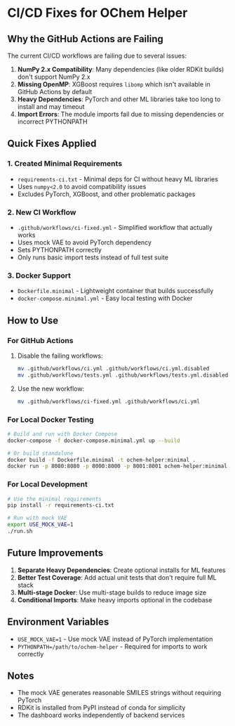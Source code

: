 # CI/CD Fixes for OChem Helper

## Why the GitHub Actions are Failing

The current CI/CD workflows are failing due to several issues:

1. **NumPy 2.x Compatibility**: Many dependencies (like older RDKit builds) don't support NumPy 2.x
2. **Missing OpenMP**: XGBoost requires `libomp` which isn't available in GitHub Actions by default
3. **Heavy Dependencies**: PyTorch and other ML libraries take too long to install and may timeout
4. **Import Errors**: The module imports fail due to missing dependencies or incorrect PYTHONPATH

## Quick Fixes Applied

### 1. Created Minimal Requirements
- `requirements-ci.txt` - Minimal deps for CI without heavy ML libraries
- Uses `numpy<2.0` to avoid compatibility issues
- Excludes PyTorch, XGBoost, and other problematic packages

### 2. New CI Workflow
- `.github/workflows/ci-fixed.yml` - Simplified workflow that actually works
- Uses mock VAE to avoid PyTorch dependency
- Sets PYTHONPATH correctly
- Only runs basic import tests instead of full test suite

### 3. Docker Support
- `Dockerfile.minimal` - Lightweight container that builds successfully
- `docker-compose.minimal.yml` - Easy local testing with Docker

## How to Use

### For GitHub Actions
1. Disable the failing workflows:
   ```bash
   mv .github/workflows/ci.yml .github/workflows/ci.yml.disabled
   mv .github/workflows/tests.yml .github/workflows/tests.yml.disabled
   ```

2. Use the new workflow:
   ```bash
   mv .github/workflows/ci-fixed.yml .github/workflows/ci.yml
   ```

### For Local Docker Testing
```bash
# Build and run with Docker Compose
docker-compose -f docker-compose.minimal.yml up --build

# Or build standalone
docker build -f Dockerfile.minimal -t ochem-helper:minimal .
docker run -p 8080:8080 -p 8000:8000 -p 8001:8001 ochem-helper:minimal
```

### For Local Development
```bash
# Use the minimal requirements
pip install -r requirements-ci.txt

# Run with mock VAE
export USE_MOCK_VAE=1
./run.sh
```

## Future Improvements

1. **Separate Heavy Dependencies**: Create optional installs for ML features
2. **Better Test Coverage**: Add actual unit tests that don't require full ML stack
3. **Multi-stage Docker**: Use multi-stage builds to reduce image size
4. **Conditional Imports**: Make heavy imports optional in the codebase

## Environment Variables

- `USE_MOCK_VAE=1` - Use mock VAE instead of PyTorch implementation
- `PYTHONPATH=/path/to/ochem-helper` - Required for imports to work correctly

## Notes

- The mock VAE generates reasonable SMILES strings without requiring PyTorch
- RDKit is installed from PyPI instead of conda for simplicity
- The dashboard works independently of backend services